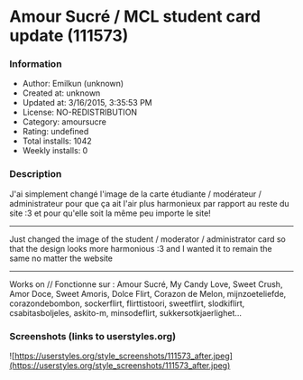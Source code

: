 # Amour Sucré / MCL student card update (111573)

### Information
- Author: Emilkun (unknown)
- Created at: unknown
- Updated at: 3/16/2015, 3:35:53 PM
- License: NO-REDISTRIBUTION
- Category: amoursucre
- Rating: undefined
- Total installs: 1042
- Weekly installs: 0


### Description
J'ai simplement changé l'image de la carte étudiante / modérateur / administrateur pour que ça ait l'air plus harmonieux par rapport au reste du site :3 et pour qu'elle soit la même peu importe le site!
______

Just changed the image of the student / moderator / administrator card so that the design looks more harmonious :3 and I wanted it to remain the same no matter the website

____

Works on // Fonctionne sur : Amour Sucré, My Candy Love, Sweet Crush, Amor Doce, Sweet Amoris, Dolce Flirt, Corazon de Melon, mijnzoeteliefde, corazondebombon, sockerflirt, flirttistoori, sweetflirt, slodkiflirt, csabitasboljeles, askito-m, minsodeflirt, sukkersotkjaerlighet...


### Screenshots (links to userstyles.org)
![https://userstyles.org/style_screenshots/111573_after.jpeg](https://userstyles.org/style_screenshots/111573_after.jpeg)


